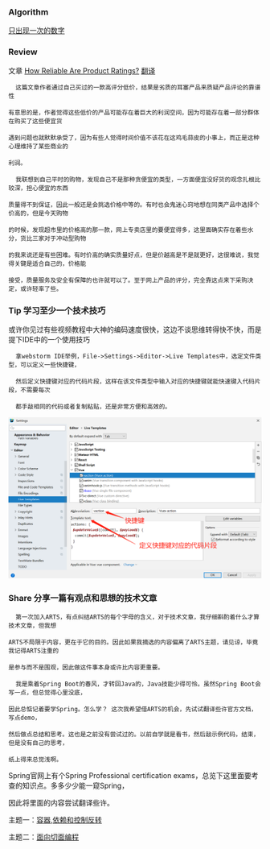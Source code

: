 ### Algorithm
[只出现一次的数字](https://leetcode-cn.com/problems/single-number/)

### Review
  文章 [How Reliable Are Product Ratings?](https://onezero.medium.com/how-reliable-are-product-ratings-2fed46b76805)
  [翻译](week1translate.md)
  
      这篇文章作者通过自己买过的一款高评分低价，结果是劣质的耳塞产品来质疑产品评论的靠谱性
  
    有意思的是，作者觉得这些低价的产品可能存在着巨大的利润空间，因为可能存在着一部分群体在购买了这些便宜货
  
    遇到问题也就默默承受了，因为有些人觉得时间价值不该花在这鸡毛蒜皮的小事上，而正是这种心理维持了某些商业的
  
    利润。
  
      我联想到自己平时的购物，发现自己不是那种贪便宜的类型，一方面便宜没好货的观念扎根比较深，担心便宜的东西
  
    质量得不到保证，因此一般还是会挑选价格中等的。有时也会鬼迷心窍地想在同类产品中选择个价高的，但是今天购物
  
    的时候，发现超市里的价格高的那一款，网上专卖店里的要便宜得多，这里面确实存在着些水分，货比三家对于冲动型购物
  
    的我来说还是有些困难。有时价高的确实质量好点，但是价越高是不是就更好，这很难说，我觉得关键是适合自己的，价格能
  
    接受，质量服务及安全有保障的也许就可以了。至于网上产品的评分，完全靠这点来下采购决定，或许轻率了些。
  
 
### Tip 学习至少一个技术技巧
   或许你见过有些视频教程中大神的编码速度很快，这边不谈思维转得快不快，而是提下IDE中的一个使用技巧
    
      拿webstorm IDE举例，File->Settings->Editor->Live Templates中，选定文件类型，可以定义一些快捷键，
      
      然后定义快捷键对应的代码片段，这样在该文件类型中输入对应的快捷键就能快速键入代码片段，不需要每次
      
      都手敲相同的代码或者复制粘贴，还是非常方便和高效的。
      
 ![示例](1575717535(1).jpg)
      

### Share 分享一篇有观点和思想的技术文章

      第一次加入ARTS，有点纠结ARTS的每个字母的含义，对于技术文章，我仔细斟酌着什么才算技术文章，但我想
    
    ARTS不局限于内容，更在于它的目的。因此如果我摘选的内容偏离了ARTS主题，请见谅，毕竟我记得ARTS注重的
    
    是参与而不是围观，因此做这件事本身或许比内容更重要。
    
      我是乘着Spring Boot的春风，才转回Java的，Java技能少得可怜。虽然Spring Boot会写一点，但总觉得心里没底，
      
    因此总惦记着要学Spring。怎么学？ 这次我希望借ARTS的机会，先试试翻译些许官方文档，写点demo，
      
    然后做点总结和思考。这也是之前没有尝试过的。以前自学就是看书，然后敲示例代码，结束，但是没有自己的思考，
      
    纸上得来总觉浅啊。
     
 Spring官网上有个Spring Professional certification exams，总览下这里面要考查的知识点。多多少少能一窥Spring，
 
 因此将里面的内容尝试翻译些许。
 
 主题一：[容器,依赖和控制反转](springtheme1questions.md)
     
 主题二：[面向切面编程](springtheme2questions.md)
        
        
      
      

